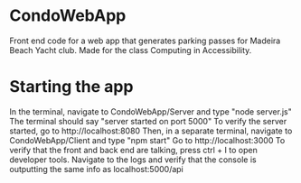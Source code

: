 # CondoWebApp
Front end code for a web app that generates parking passes for Madeira Beach Yacht club. Made for the class Computing in Accessibility.

# Starting the app
In the terminal, navigate to CondoWebApp/Server and type "node server.js"
The terminal should say "server started on port 5000"
To verify the server started, go to http://localhost:8080
Then, in a separate terminal, navigate to CondoWebApp/Client and type "npm start"
Go to http://localhost:3000
To verify that the front and back end are talking, press ctrl + I to open developer tools.
Navigate to the logs and verify that the console is outputting the same info as localhost:5000/api
